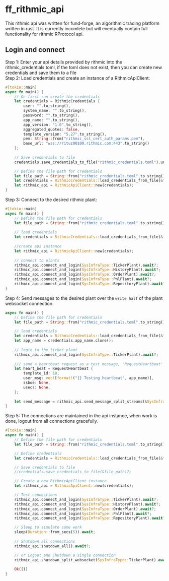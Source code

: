 # ff_rithmic_api
This rithmic api was written for fund-forge, an algorithmic trading platform written in rust.
It is currently incomlete but will eventually contain full functionality for rithmic RProtocol api.

## Login and connect
Step 1: Enter your api details provided by rithmic into the rithmic_credentials.toml, if the toml does not exist, then you can create new credentials and save them to a file \
Step 2: Load credentials and create an instance of a RithmicApiClient:
```rust
#[tokio::main]
async fn main() {
    // On first run create the credentials
    let credentials = RithmicCredentials {
        user: "".to_string(),
        system_name: "".to_string(),
        password: "".to_string(),
        app_name: "".to_string(),
        app_version: "1.0".to_string(),
        aggregated_quotes: false,
        template_version: "5.27".to_string(),
        pem: String::from("rithmic_ssl_cert_auth_params.pem"),
        base_url: "wss://rituz00100.rithmic.com:443".to_string()
    };
    
    // Save credentials to file
    credentials.save_credentials_to_file("rithmic_credentials.toml").unwrap();

    // Define the file path for credentials
    let file_path = String::from("rithmic_credentials.toml".to_string());
    let credentials = RithmicCredentials::load_credentials_from_file(&file_path).unwrap();
    let rithmic_api = RithmicApiClient::new(credentials);
}
```
Step 3: Connect to the desired rithmic plant:
```rust
#[tokio::main]
async fn main() {
    // Define the file path for credentials
    let file_path = String::from("rithmic_credentials.toml".to_string());
    
    // load credentials
    let credentials = RithmicCredentials::load_credentials_from_file(&file_path).unwrap();
    
    //create api instance
    let rithmic_api = RithmicApiClient::new(credentials);
    
    // connect to plants
    rithmic_api.connect_and_login(SysInfraType::TickerPlant).await?;
    rithmic_api.connect_and_login(SysInfraType::HistoryPlant).await?;
    rithmic_api.connect_and_login(SysInfraType::OrderPlant).await?;
    rithmic_api.connect_and_login(SysInfraType::PnlPlant).await?;
    rithmic_api.connect_and_login(SysInfraType::RepositoryPlant).await?;
}
```

Step 4: Send messages to the desired plant over the `write half` of the plant websocket connection.
```rust
async fn main() {
    // Define the file path for credentials
    let file_path = String::from("rithmic_credentials.toml".to_string());

    // load credentials
    let credentials = RithmicCredentials::load_credentials_from_file(&file_path).unwrap();
    let app_name = credentials.app_name.clone();
    
    // login to the ticker plant
    rithmic_api.connect_and_login(SysInfraType::TickerPlant).await?;
    
    /// send a heartbeat request as a test message, 'RequestHeartbeat' Template number 18
    let heart_beat = RequestHeartbeat {
        template_id: 18,
        user_msg: vec![format!("{} Testing heartbeat", app_name)],
        ssboe: None,
        usecs: None,
    };
    
    let send_message = rithmic_api.send_message_split_streams(&SysInfraType::TickerPlant, &heart_beat).await?;
}
```

Step 5: The connections are maintained in the api instance, when work is done, logout from all connections gracefully.
```rust
#[tokio::main]
async fn main() {
    // Define the file path for credentials
    let file_path = String::from("rithmic_credentials.toml".to_string());

    // Define credentials
    let credentials = RithmicCredentials::load_credentials_from_file(&file_path).unwrap();

    // Save credentials to file
    //credentials.save_credentials_to_file(&file_path)?;

    // Create a new RithmicApiClient instance
    let rithmic_api = RithmicApiClient::new(credentials);

    // Test connections
    rithmic_api.connect_and_login(SysInfraType::TickerPlant).await?;
    rithmic_api.connect_and_login(SysInfraType::HistoryPlant).await?;
    rithmic_api.connect_and_login(SysInfraType::OrderPlant).await?;
    rithmic_api.connect_and_login(SysInfraType::PnlPlant).await?;
    rithmic_api.connect_and_login(SysInfraType::RepositoryPlant).await?;

    // Sleep to simulate some work
    sleep(Duration::from_secs(5)).await;
    
    // Shutdown all connections
    rithmic_api.shutdown_all().await?;

    // or Logout and Shutdown a single connection
    rithmic_api.shutdown_split_websocket(SysInfraType::TickerPlant).await?;
    
    Ok(())
}
```